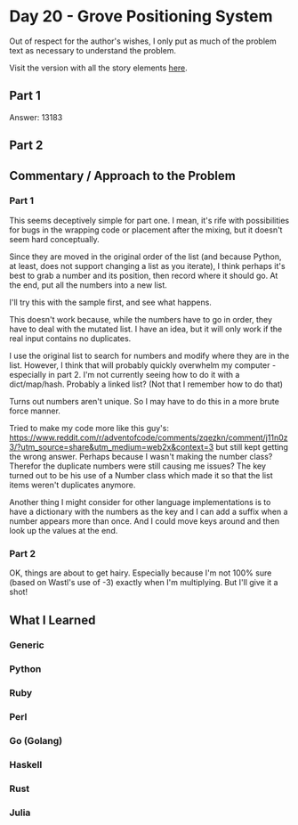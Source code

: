 # Day 20 - Grove Positioning System

Out of respect for the author's wishes, I only put as much of the problem text as necessary to understand the problem.

Visit the version with all the story elements [here](https://adventofcode.com/2022/day/20).

## Part 1
Answer: 13183
## Part 2

## Commentary / Approach to the Problem
### Part 1
This seems deceptively simple for part one. I mean, it's rife with possibilities for bugs in the wrapping code or placement after the mixing, but it doesn't seem hard conceptually.

Since they are moved in the original order of the list (and because Python, at least, does not support changing a list as you iterate), I think perhaps it's best to grab a number and its position, then record where it should go. At the end, put all the numbers into a new list. 

I'll try this with the sample first, and see what happens.

This doesn't work because, while the numbers have to go in order, they have to deal with the mutated list. I have an idea, but it will only work if the real input contains no duplicates. 

I use the original list to search for numbers and modify where they are in the list. However, I think that will probably quickly overwhelm my computer - especially in part 2. I'm not currently seeing how to do it with a dict/map/hash. Probably a linked list? 
(Not that I remember how to do that) 

Turns out numbers aren't unique. So I may have to do this in a more brute force manner.

Tried to make my code more like this guy's: https://www.reddit.com/r/adventofcode/comments/zqezkn/comment/j11n0z3/?utm_source=share&utm_medium=web2x&context=3 but still kept getting the wrong answer. Perhaps because I wasn't making the number class? Therefor the duplicate numbers were still causing me issues? The key turned out to be his use of a Number class which made
it so that the list items weren't duplicates anymore.

Another thing I might consider for other language implementations is to have a dictionary with the numbers as the key and I can add a suffix when a number 
appears more than once. And I could move keys around and then look up the values at the end.
### Part 2

OK, things are about to get hairy. Especially because I'm not 100% sure (based on Wastl's use of -3) exactly when I'm multiplying. But I'll give it a shot!
## What I Learned

### Generic

### Python

### Ruby

### Perl

### Go (Golang)

### Haskell

### Rust

### Julia
    